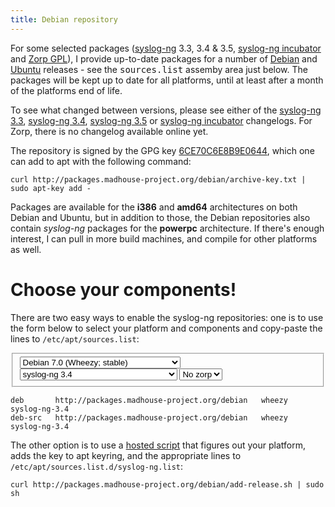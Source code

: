 ```yaml
---
title: Debian repository
---
```


For some selected packages ([syslog-ng][sng] 3.3, 3.4 & 3.5,
[syslog-ng incubator][sng-incubator] and [Zorp GPL][zorp]), I provide
up-to-date packages for a number of [Debian][debian] and
[Ubuntu][ubuntu] releases - see the <kbd>sources.list</kbd> assemby
area just below. The packages will be kept up to date for all
platforms, until at least after a month of the platforms end of life.

To see what changed between versions, please see either of the
[syslog-ng 3.3][1], [syslog-ng 3.4][2], [syslog-ng 3.5][3] or
[syslog-ng incubator][4] changelogs. For Zorp, there is no changelog
available online yet.

 [sng]: https://www.balabit.com/network-security/syslog-ng/opensource-logging-system/overview
 [sng-incubator]: https://github.com/balabit/syslog-ng-incubator
 [zorp]: https://www.balabit.com/network-security/zorp-gpl/overview
 [debian]: http://www.debian.org/
 [ubuntu]: http://www.ubuntu.com/

 [1]: http://git.madhouse-project.org/debian/syslog-ng/plain/debian/changelog?h=packaging/debian/3.3
 [2]: http://git.madhouse-project.org/debian/syslog-ng/plain/debian/changelog?h=packaging/debian/3.4
 [3]: http://git.madhouse-project.org/debian/syslog-ng/plain/debian/changelog?h=packaging/debian/3.5
 [4]: https://github.com/balabit/syslog-ng-incubator/raw/debian/master/debian/changelog

The repository is signed by the GPG key
[6CE70C6E8B9E0644][archive-key], which one can add to apt with the following command:

    curl http://packages.madhouse-project.org/debian/archive-key.txt | sudo apt-key add -

 [archive-key]: http://packages.madhouse-project.org/debian/archive-key.txt

Packages are available for the **i386** and **amd64** architectures on
both Debian and Ubuntu, but in addition to those, the Debian
repositories also contain *syslog-ng* packages for the **powerpc**
architecture. If there's enough interest, I can pull in more build
machines, and compile for other platforms as well.

# Choose your components!

There are two easy ways to enable the syslog-ng repositories: one is
to use the form below to select your platform and components and
copy-paste the lines to <code>/etc/apt/sources.list</code>:

<form class="form-inline" id="dist-select">
 <fieldset>
  <select class="inline input-xlarge" id="distro-select">
    <optgroup label="Debian">
     <option value="debian-squeeze">Debian 6.0 (Squeeze; oldstable)</option>
     <option value="debian-wheezy" selected>Debian 7.0 (Wheezy; stable)</option>
     <option value="debian-jessie">Debian 8.0 (Jessie; testing)</option>
     <option value="debian-sid">Debian unstable</option>
    </optgroup>
    <optgroup label="Ubuntu">
     <option value="ubuntu-lucid">Ubuntu 10.04 LTS (Lucid Lynx)</option>
     <option value="ubuntu-precise">Ubuntu 12.04 LTS (Precise Pangolin)</option>
     <option value="ubuntu-quantal">Ubuntu 12.10 (Quantal Quetzal)</option>
     <option value="ubuntu-saucy">Ubuntu 13.10 (Saucy Salamander)</option>
     <option value="ubuntu-trusty">Ubuntu 14.04 LTS (Trusty Tahr)</option>
    </optgroup>
  </select>
  <select class="inline input-xlarge" id="sng-select">
    <option value="syslog-ng-none">No syslog-ng</option>
    <optgroup label="syslog-ng old stable">
     <option value="syslog-ng-3.3">syslog-ng 3.3</option>
    </optgroup>
    <optgroup label="syslog-ng stable">
     <option value="syslog-ng">Latest syslog-ng stable release (3.4)</option>
     <option value="syslog-ng-3.4" selected>syslog-ng 3.4</option>
    </optgroup>
    <optgroup label="syslog-ng devel">
     <option value="syslog-ng-devel">Latest syslog-ng devel release (3.5)</option>
     <option value="syslog-ng-3.5">syslog-ng 3.5</option>
    </optgroup>
  </select>
  <select class="inline input-xlarge" id="zorp-select">
    <option value="zorp-none">No zorp</option>
    <option value="zorp">zorp</option>
  </select>
 </fieldset>
</form>

    deb       http://packages.madhouse-project.org/debian   wheezy   syslog-ng-3.4
    deb-src   http://packages.madhouse-project.org/debian   wheezy   syslog-ng-3.4


The other option is to use a [hosted script][add-release] that figures
out your platform, adds the key to apt keyring, and the appropriate
lines to <code>/etc/apt/sources.list.d/syslog-ng.list</code>:

    curl http://packages.madhouse-project.org/debian/add-release.sh | sudo sh

 [add-release]: http://packages.madhouse-project.org/debian/add-release.sh

<script src="/assets/asylum/js/sources.list.js" type="text/javascript"></script>

<div id="alert-box" class="alert alert-block alert-error fade in"
     style="display: none">
</div>
